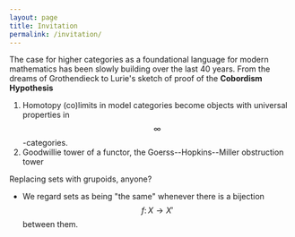 ```yaml
---
layout: page
title: Invitation
permalink: /invitation/
---
```


The case for higher categories as a foundational language for modern mathematics has been slowly building over the last 40 years. From the dreams of Grothendieck to Lurie's sketch of proof of the **Cobordism Hypothesis**

1. Homotopy (co)limits in model categories become objects with universal properties in $$\infty$$-categories.
2. Goodwillie tower of a functor, the Goerss--Hopkins--Miller obstruction tower

Replacing sets with grupoids, anyone?

- We regard sets as being "the same" whenever there is a bijection $$f\colon X \rightarrow X'$$ between them. 
